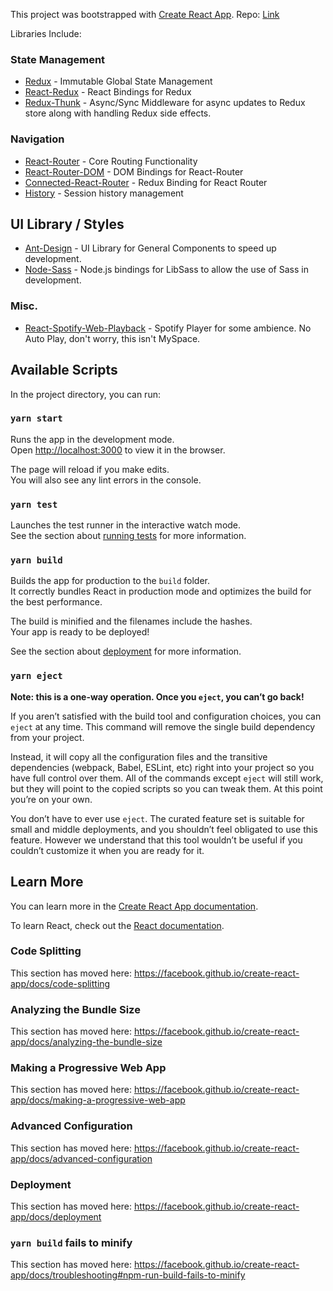 This project was bootstrapped with [Create React App](https://github.com/facebook/create-react-app).
Repo: [Link](https://github.com/ZacharyLangley/IS-Coding-Challenge)

Libraries Include:
### State Management

* [Redux](https://github.com/reduxjs/redux) - Immutable Global State Management
* [React-Redux](https://github.com/reduxjs/react-redux) - React Bindings for Redux
* [Redux-Thunk](https://github.com/reduxjs/redux-thunk) - Async/Sync Middleware for async updates to Redux store along with handling Redux side effects.

### Navigation

* [React-Router](https://github.com/ReactTraining/react-router/tree/master/packages/react-router) - Core Routing Functionality
* [React-Router-DOM](https://github.com/ReactTraining/react-router/tree/master/packages/react-router-dom) - DOM Bindings for React-Router
* [Connected-React-Router](https://github.com/supasate/connected-react-router) - Redux Binding for React Router
* [History](https://github.com/ReactTraining/history#readme) - Session history management

## UI Library / Styles

* [Ant-Design](https://github.com/ant-design/ant-design) - UI Library for General Components to speed up development.
* [Node-Sass]() - Node.js bindings for LibSass to allow the use of Sass in development.

### Misc.

* [React-Spotify-Web-Playback](https://github.com/gilbarbara/react-spotify-web-playback) - Spotify Player for some ambience. No Auto Play, don't worry, this isn't MySpace.

## Available Scripts

In the project directory, you can run:

### `yarn start`

Runs the app in the development mode.<br />
Open [http://localhost:3000](http://localhost:3000) to view it in the browser.

The page will reload if you make edits.<br />
You will also see any lint errors in the console.

### `yarn test`

Launches the test runner in the interactive watch mode.<br />
See the section about [running tests](https://facebook.github.io/create-react-app/docs/running-tests) for more information.

### `yarn build`

Builds the app for production to the `build` folder.<br />
It correctly bundles React in production mode and optimizes the build for the best performance.

The build is minified and the filenames include the hashes.<br />
Your app is ready to be deployed!

See the section about [deployment](https://facebook.github.io/create-react-app/docs/deployment) for more information.

### `yarn eject`

**Note: this is a one-way operation. Once you `eject`, you can’t go back!**

If you aren’t satisfied with the build tool and configuration choices, you can `eject` at any time. This command will remove the single build dependency from your project.

Instead, it will copy all the configuration files and the transitive dependencies (webpack, Babel, ESLint, etc) right into your project so you have full control over them. All of the commands except `eject` will still work, but they will point to the copied scripts so you can tweak them. At this point you’re on your own.

You don’t have to ever use `eject`. The curated feature set is suitable for small and middle deployments, and you shouldn’t feel obligated to use this feature. However we understand that this tool wouldn’t be useful if you couldn’t customize it when you are ready for it.

## Learn More

You can learn more in the [Create React App documentation](https://facebook.github.io/create-react-app/docs/getting-started).

To learn React, check out the [React documentation](https://reactjs.org/).

### Code Splitting

This section has moved here: https://facebook.github.io/create-react-app/docs/code-splitting

### Analyzing the Bundle Size

This section has moved here: https://facebook.github.io/create-react-app/docs/analyzing-the-bundle-size

### Making a Progressive Web App

This section has moved here: https://facebook.github.io/create-react-app/docs/making-a-progressive-web-app

### Advanced Configuration

This section has moved here: https://facebook.github.io/create-react-app/docs/advanced-configuration

### Deployment

This section has moved here: https://facebook.github.io/create-react-app/docs/deployment

### `yarn build` fails to minify

This section has moved here: https://facebook.github.io/create-react-app/docs/troubleshooting#npm-run-build-fails-to-minify

